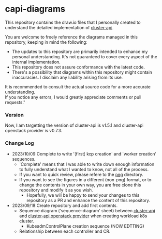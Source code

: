 # capi-diagrams

This repository contains the draw.io files that I personally created to understand the detailed implementation of [cluster-api](https://github.com/kubernetes-sigs/cluster-api/tree/main).

You are welcome to freely reference the diagrams managed in this repository, keeping in mind the following:

* The updates to this repository are primarily intended to enhance my personal understanding. It's not guaranteed to cover every aspect of the internal implementation.
* This repository does not assure conformance with the latest code.
* There's a possibility that diagrams within this repository might contain inaccuracies. I disclaim any liability arising from its use.


It is recommended to consult the actual source code for a more accurate understanding.  
If you notice any errors, I would greatly appreciate comments or pull requests."


### Version

Now, I am targetting the version of cluster-api is v1.5.1 and cluster-api openstack provider is v0.7.3.

### Change Log

* 2023/10/09 Complete to write '(first) kcp creation' and 'worker creation' sequences.  
  - 'Complete' means that I was able to write down enough information to fully understand what I wanted to know, not all of the process.
  - If you want to quick review, please refere to the [png](./png) directory.  
  - If you want to see the figures in a different (non-png) format, or to change the contents in your own way, you are free clone this repository and modify it as you wish.
    - Hopefully, we will be happy to send your changes to this repository as a PR and enhance the content of this repository.
* 2023/09/18 Create repository and add first contents.  
  - Sequence diagram ('sequence-diagram' sheet) between [cluster-api](https://github.com/kubernetes-sigs/cluster-api/tree/v1.5.1) and [cluster-api openstack provider](https://github.com/kubernetes-sigs/cluster-api-provider-openstack/tree/v0.7.3) when creating workload k8s cluster.
    - KubeadmControlPlane creation sequence (NOW EDTTING)
  - Relationship between each controller and CR.
